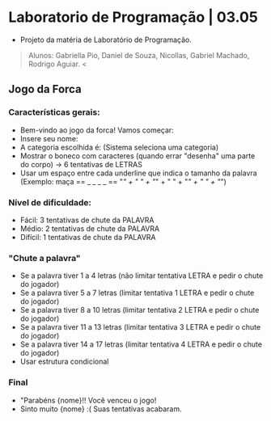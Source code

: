 # Laboratorio de Programação | 03.05
- Projeto da matéria de Laboratório de Programação.
> Alunos: Gabriella Pio, Daniel de Souza, Nicollas, Gabriel Machado, Rodrigo Aguiar. <

## Jogo da Forca
### Características gerais:
- Bem-vindo ao jogo da forca! Vamos começar:
- Insere seu nome:
- A categoria escolhida é: (Sistema seleciona uma categoria)
- Mostrar o boneco com caracteres (quando errar "desenha" uma parte do corpo) -> 6 tentativas de LETRAS
- Usar um espaço entre cada underline que indica o tamanho da palavra (Exemplo: maça == _ _ _ _ == "_" + " " + "_" + " " + "_" + " " + "_")

### Nível de dificuldade:
- Fácil: 3 tentativas de chute da PALAVRA
- Médio: 2 tentativas de chute da PALAVRA
- Difícil: 1 tentativas de chute da PALAVRA

### "Chute a palavra"
- Se a palavra tiver 1 a 4 letras (não limitar tentativa LETRA e pedir o chute do jogador)
- Se a palavra tiver 5 a 7 letras (limitar tentativa 1 LETRA e pedir o chute do jogador)
- Se a palavra tiver 8 a 10 letras (limitar tentativa 2 LETRA e pedir o chute do jogador)
- Se a palavra tiver 11 a 13 letras (limitar tentativa 3 LETRA e pedir o chute do jogador)
- Se a palavra tiver 14 a 17 letras (limitar tentativa 4 LETRA e pedir o chute do jogador)
- Usar estrutura condicional

### Final
- "Parabéns {nome}!! Você venceu o jogo!
- Sinto muito {nome} :( Suas tentativas acabaram.
